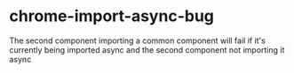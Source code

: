 # chrome-import-async-bug
The second component importing a common component will fail if it's currently being imported async and the second component not importing it async
